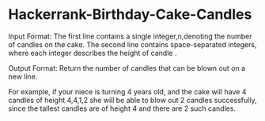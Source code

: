 # Hackerrank-Birthday-Cake-Candles
Input Format:
The first line contains a single integer,n,denoting the number of candles on the cake. 
The second line contains space-separated integers, where each integer describes the height of candle .

Output Format:
Return the number of candles that can be blown out on a new line.


For example, if your niece is turning 4 years old, and the cake will have 4 candles of height 4,4,1,2 she will be able to blow out 2 candles successfully, since the tallest candles are of height 
4 and there are 2 such candles. 
